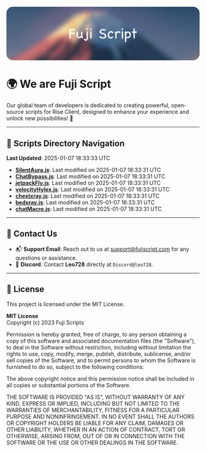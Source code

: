 ![Banner](.github/b.webp)

# 🌍 **We are Fuji Script**

Our global team of developers is dedicated to creating powerful, open-source scripts for Rise Client, designed to enhance your experience and unlock new possibilities! 🌟

---
<!-- SCRIPTS_NAVIGATION_START -->
## 📂 **Scripts Directory Navigation**

**Last Updated**: 2025-01-07 18:33:33 UTC

- **[SilentAura.js](scripts/SilentAura.js)**: Last modified on 2025-01-07 18:33:31 UTC
- **[ChatBypass.js](scripts/ChatBypass.js)**: Last modified on 2025-01-07 18:33:31 UTC
- **[jetpackFly.js](scripts/jetpackFly.js)**: Last modified on 2025-01-07 18:33:31 UTC
- **[velocityHylex.js](scripts/velocityHylex.js)**: Last modified on 2025-01-07 18:33:31 UTC
- **[chestxray.js](scripts/chestxray.js)**: Last modified on 2025-01-07 18:33:31 UTC
- **[bedxray.js](scripts/bedxray.js)**: Last modified on 2025-01-07 18:33:31 UTC
- **[chatMacro.js](scripts/chatMacro.js)**: Last modified on 2025-01-07 18:33:31 UTC

<!-- SCRIPTS_NAVIGATION_END -->

---

## 💬 **Contact Us**  
- 📬 **Support Email**: Reach out to us at [support@fujiscript.com](mailto:support@fujiscript.com) for any questions or assistance.  
- 💬 **Discord**: Contact **Leo728** directly at `Discord@leo728`.

---

## 📜 **License**

This project is licensed under the MIT License.  

**MIT License**  
Copyright (c) 2023 Fuji Scripts  

Permission is hereby granted, free of charge, to any person obtaining a copy of this software and associated documentation files (the "Software"), to deal in the Software without restriction, including without limitation the rights to use, copy, modify, merge, publish, distribute, sublicense, and/or sell copies of the Software, and to permit persons to whom the Software is furnished to do so, subject to the following conditions:  

The above copyright notice and this permission notice shall be included in all copies or substantial portions of the Software.  

THE SOFTWARE IS PROVIDED "AS IS", WITHOUT WARRANTY OF ANY KIND, EXPRESS OR IMPLIED, INCLUDING BUT NOT LIMITED TO THE WARRANTIES OF MERCHANTABILITY, FITNESS FOR A PARTICULAR PURPOSE AND NONINFRINGEMENT. IN NO EVENT SHALL THE AUTHORS OR COPYRIGHT HOLDERS BE LIABLE FOR ANY CLAIM, DAMAGES OR OTHER LIABILITY, WHETHER IN AN ACTION OF CONTRACT, TORT OR OTHERWISE, ARISING FROM, OUT OF OR IN CONNECTION WITH THE SOFTWARE OR THE USE OR OTHER DEALINGS IN THE SOFTWARE.  
